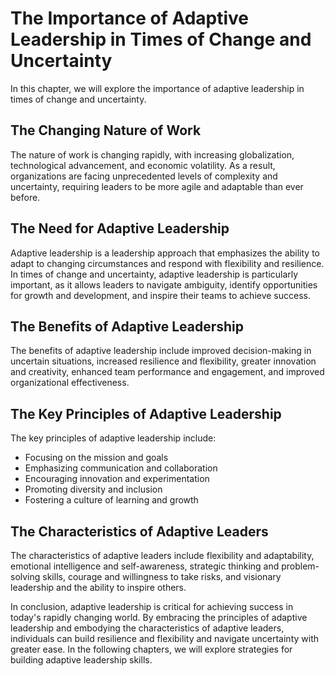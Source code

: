 # The Importance of Adaptive Leadership in Times of Change and Uncertainty

In this chapter, we will explore the importance of adaptive leadership in times of change and uncertainty.

The Changing Nature of Work
---------------------------

The nature of work is changing rapidly, with increasing globalization, technological advancement, and economic volatility. As a result, organizations are facing unprecedented levels of complexity and uncertainty, requiring leaders to be more agile and adaptable than ever before.

The Need for Adaptive Leadership
--------------------------------

Adaptive leadership is a leadership approach that emphasizes the ability to adapt to changing circumstances and respond with flexibility and resilience. In times of change and uncertainty, adaptive leadership is particularly important, as it allows leaders to navigate ambiguity, identify opportunities for growth and development, and inspire their teams to achieve success.

The Benefits of Adaptive Leadership
-----------------------------------

The benefits of adaptive leadership include improved decision-making in uncertain situations, increased resilience and flexibility, greater innovation and creativity, enhanced team performance and engagement, and improved organizational effectiveness.

The Key Principles of Adaptive Leadership
-----------------------------------------

The key principles of adaptive leadership include:

* Focusing on the mission and goals
* Emphasizing communication and collaboration
* Encouraging innovation and experimentation
* Promoting diversity and inclusion
* Fostering a culture of learning and growth

The Characteristics of Adaptive Leaders
---------------------------------------

The characteristics of adaptive leaders include flexibility and adaptability, emotional intelligence and self-awareness, strategic thinking and problem-solving skills, courage and willingness to take risks, and visionary leadership and the ability to inspire others.

In conclusion, adaptive leadership is critical for achieving success in today's rapidly changing world. By embracing the principles of adaptive leadership and embodying the characteristics of adaptive leaders, individuals can build resilience and flexibility and navigate uncertainty with greater ease. In the following chapters, we will explore strategies for building adaptive leadership skills.
